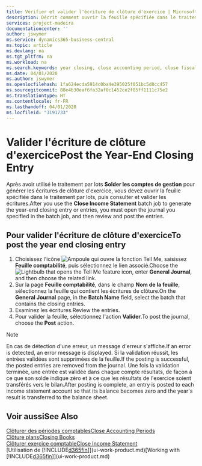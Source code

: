 ```yaml
---
title: Vérifier et valider l'écriture de clôture d'exercice | Microsoft Docs
description: Décrit comment ouvrir la feuille spécifiée dans le traitement par lots Clôturer exercice comptable, puis examiner et valider l'écriture de clôture de fin d'exercice.
services: project-madeira
documentationcenter: ''
author: jswymer
ms.service: dynamics365-business-central
ms.topic: article
ms.devlang: na
ms.tgt_pltfrm: na
ms.workload: na
ms.search.keywords: year closing, close accounting period, close fiscal year, bank account detailed trial balance
ms.date: 04/01/2020
ms.author: jswymer
ms.openlocfilehash: 1fa624ecda5914c0ba4e395025f051bc5d8cc457
ms.sourcegitcommit: 88e4b30eaf6fa32af0c1452ce2f85ff1111c75e2
ms.translationtype: HT
ms.contentlocale: fr-FR
ms.lasthandoff: 04/01/2020
ms.locfileid: "3191733"
---
```

# <a name="post-the-year-end-closing-entry"></a><span data-ttu-id="f150c-103">Valider l'écriture de clôture d'exercice</span><span class="sxs-lookup"><span data-stu-id="f150c-103">Post the Year-End Closing Entry</span></span>
<span data-ttu-id="f150c-104">Après avoir utilisé le traitement par lots **Solder les comptes de gestion** pour générer les écritures de clôture d'exercice, vous devez ouvrir la feuille spécifiée dans le traitement par lots, puis consulter et valider les écritures.</span><span class="sxs-lookup"><span data-stu-id="f150c-104">After you use the **Close Income Statement** batch job to generate the year-end closing entry or entries, you must open the journal you specified in the batch job, and then review and post the entries.</span></span>

## <a name="to-post-the-year-end-closing-entry"></a><span data-ttu-id="f150c-105">Pour valider l'écriture de clôture d'exercice</span><span class="sxs-lookup"><span data-stu-id="f150c-105">To post the year end closing entry</span></span>
1. <span data-ttu-id="f150c-106">Choisissez l'icône ![Ampoule qui ouvre la fonction Tell Me](media/ui-search/search_small.png "Dites-moi ce que vous voulez faire"), saisissez **Feuille comptabilité**, puis sélectionnez le lien associé.</span><span class="sxs-lookup"><span data-stu-id="f150c-106">Choose the ![Lightbulb that opens the Tell Me feature](media/ui-search/search_small.png "Tell me what you want to do") icon, enter **General Journal**, and then choose the related link.</span></span>
2. <span data-ttu-id="f150c-107">Sur la page **Feuille comptabilité**, dans le champ **Nom de la feuille**, sélectionnez la feuille qui contient les écritures de clôture.</span><span class="sxs-lookup"><span data-stu-id="f150c-107">On the **General Journal** page, in the **Batch Name** field, select the batch that contains the closing entries.</span></span>
3. <span data-ttu-id="f150c-108">Examinez les écritures.</span><span class="sxs-lookup"><span data-stu-id="f150c-108">Review the entries.</span></span>
4. <span data-ttu-id="f150c-109">Pour valider la feuille, sélectionnez l'action **Valider**.</span><span class="sxs-lookup"><span data-stu-id="f150c-109">To post the journal, choose the **Post** action.</span></span>

> [!NOTE]  
>   <span data-ttu-id="f150c-110">En cas de détection d'une erreur, un message d'erreur s'affiche.</span><span class="sxs-lookup"><span data-stu-id="f150c-110">If an error is detected, an error message is displayed.</span></span> <span data-ttu-id="f150c-111">Si la validation réussit, les entrées validées sont supprimées de la feuille.</span><span class="sxs-lookup"><span data-stu-id="f150c-111">If the posting is successful, the posted entries are removed from the journal.</span></span> <span data-ttu-id="f150c-112">Une fois la validation terminée, une entrée est validée dans chaque compte résultats, de façon à ce que son solde indique zéro et à ce que les résultats de l'exercice soient transférés vers le bilan.</span><span class="sxs-lookup"><span data-stu-id="f150c-112">After posting is complete, an entry is posted to each income statement account so that its balance becomes zero and the year's result is transferred to the balance sheet.</span></span>

## <a name="see-also"></a><span data-ttu-id="f150c-113">Voir aussi</span><span class="sxs-lookup"><span data-stu-id="f150c-113">See Also</span></span>
[<span data-ttu-id="f150c-114">Clôturer des périodes comptables</span><span class="sxs-lookup"><span data-stu-id="f150c-114">Close Accounting Periods</span></span>](year-close-account-periods.md)  
[<span data-ttu-id="f150c-115">Clôture plans</span><span class="sxs-lookup"><span data-stu-id="f150c-115">Closing Books</span></span>](year-close-books.md)  
[<span data-ttu-id="f150c-116">Clôturer exercice comptable</span><span class="sxs-lookup"><span data-stu-id="f150c-116">Close Income Statement</span></span>](year-close-income-statement.md)  
<span data-ttu-id="f150c-117">[Utilisation de [!INCLUDE[d365fin](includes/d365fin_md.md)]](ui-work-product.md)</span><span class="sxs-lookup"><span data-stu-id="f150c-117">[Working with [!INCLUDE[d365fin](includes/d365fin_md.md)]](ui-work-product.md)</span></span>
